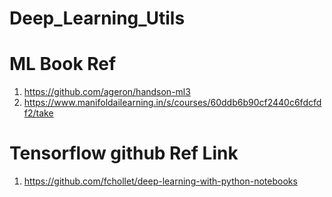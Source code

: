 # Deep_Learning_Utils

# ML Book Ref
1. https://github.com/ageron/handson-ml3
2. https://www.manifoldailearning.in/s/courses/60ddb6b90cf2440c6fdcfdf2/take


# Tensorflow github Ref Link
1. https://github.com/fchollet/deep-learning-with-python-notebooks
